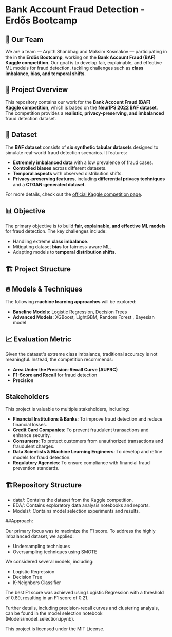 # Bank Account Fraud Detection - Erdős Bootcamp  

## 👥 Our Team  
We are a team — Arpith Shanbhag and Maksim Kosmakov — participating in the  in the **Erdős Bootcamp**, working on the **Bank Account Fraud (BAF) Kaggle competition**. Our goal is to develop fair, explainable, and effective ML models for fraud detection, tackling challenges such as **class imbalance, bias, and temporal shifts**.  

## 🚀 Project Overview  
This repository contains our work for the **Bank Account Fraud (BAF) Kaggle competition**, which is based on the **NeurIPS 2022 BAF dataset**. The competition provides a **realistic, privacy-preserving, and imbalanced** fraud detection dataset.  

## 📌 Dataset  
The **BAF dataset** consists of **six synthetic tabular datasets** designed to simulate real-world fraud detection scenarios. It features:  
- **Extremely imbalanced data** with a low prevalence of fraud cases.  
- **Controlled biases** across different datasets.  
- **Temporal aspects** with observed distribution shifts.  
- **Privacy-preserving features**, including **differential privacy techniques** and a **CTGAN-generated dataset**.  

For more details, check out the [official Kaggle competition page](https://www.kaggle.com/datasets/sgpjesus/bank-account-fraud-dataset-neurips-2022?select=Base.csv).  

## 📊 Objective  
The primary objective is to build **fair, explainable, and effective ML models** for fraud detection. The key challenges include:  
- Handling extreme **class imbalance**.  
- Mitigating dataset **bias** for fairness-aware ML.  
- Adapting models to **temporal distribution shifts**.  

## 🏗️ Project Structure  

## 🔥 Models & Techniques  
The following **machine learning approaches** will be explored:  
- **Baseline Models**: Logistic Regression, Decision Trees  
- **Advanced Models**: XGBoost, LightGBM, Random Forest , Bayesian model 
 

## 📈 Evaluation Metric  
Given the dataset's extreme class imbalance, traditional accuracy is not meaningful. Instead, the competition recommends:  
- **Area Under the Precision-Recall Curve (AUPRC)**  
- **F1-Score and Recall** for fraud detection  
- **Precision**



 ## Stakeholders

This project is valuable to multiple stakeholders, including:

- **Financial Institutions & Banks**: To improve fraud detection and reduce financial losses.
- **Credit Card Companies**: To prevent fraudulent transactions and enhance security.
- **Consumers**: To protect customers from unauthorized transactions and fraudulent charges.
- **Data Scientists & Machine Learning Engineers**: To develop and refine models for fraud detection.
- **Regulatory Agencies**: To ensure compliance with financial fraud prevention standards.

 ## 🏗️Repository Structure
- data/: Contains the dataset from the Kaggle competition.
- EDA/: Contains exploratory data analysis notebooks and reports.
- Models/: Contains model selection experiments and results.

##Approach:

Our primary focus was to maximize the F1 score. To address the highly imbalanced dataset, we applied:
- Undersampling techniques
- Oversampling techniques using SMOTE

We considered several models, including:
- Logistic Regression
- Decision Tree
- K-Neighbors Classifier

The best F1 score was achieved using Logistic Regression with a threshold of 0.89, resulting in an F1 score of 0.21.

Further details, including precision-recall curves and clustering analysis, can be found in the model selection notebook (Models/model_selection.ipynb).


This project is licensed under the MIT License.
